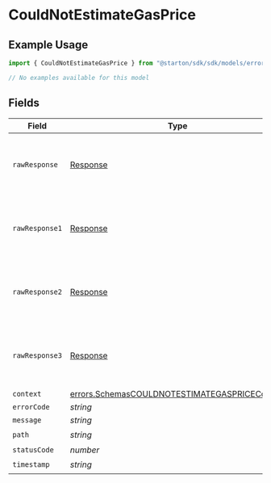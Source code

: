 # CouldNotEstimateGasPrice

## Example Usage

```typescript
import { CouldNotEstimateGasPrice } from "@starton/sdk/sdk/models/errors";

// No examples available for this model
```

## Fields

| Field                                                                                                                 | Type                                                                                                                  | Required                                                                                                              | Description                                                                                                           |
| --------------------------------------------------------------------------------------------------------------------- | --------------------------------------------------------------------------------------------------------------------- | --------------------------------------------------------------------------------------------------------------------- | --------------------------------------------------------------------------------------------------------------------- |
| `rawResponse`                                                                                                         | [Response](https://developer.mozilla.org/en-US/docs/Web/API/Response)                                                 | :heavy_minus_sign:                                                                                                    | Raw HTTP response; suitable for custom response parsing                                                               |
| `rawResponse1`                                                                                                        | [Response](https://developer.mozilla.org/en-US/docs/Web/API/Response)                                                 | :heavy_minus_sign:                                                                                                    | Raw HTTP response; suitable for custom response parsing                                                               |
| `rawResponse2`                                                                                                        | [Response](https://developer.mozilla.org/en-US/docs/Web/API/Response)                                                 | :heavy_minus_sign:                                                                                                    | Raw HTTP response; suitable for custom response parsing                                                               |
| `rawResponse3`                                                                                                        | [Response](https://developer.mozilla.org/en-US/docs/Web/API/Response)                                                 | :heavy_minus_sign:                                                                                                    | Raw HTTP response; suitable for custom response parsing                                                               |
| `context`                                                                                                             | [errors.SchemasCOULDNOTESTIMATEGASPRICEContext](../../../sdk/models/errors/schemascouldnotestimategaspricecontext.md) | :heavy_minus_sign:                                                                                                    | N/A                                                                                                                   |
| `errorCode`                                                                                                           | *string*                                                                                                              | :heavy_minus_sign:                                                                                                    | N/A                                                                                                                   |
| `message`                                                                                                             | *string*                                                                                                              | :heavy_minus_sign:                                                                                                    | N/A                                                                                                                   |
| `path`                                                                                                                | *string*                                                                                                              | :heavy_check_mark:                                                                                                    | N/A                                                                                                                   |
| `statusCode`                                                                                                          | *number*                                                                                                              | :heavy_minus_sign:                                                                                                    | N/A                                                                                                                   |
| `timestamp`                                                                                                           | *string*                                                                                                              | :heavy_check_mark:                                                                                                    | N/A                                                                                                                   |